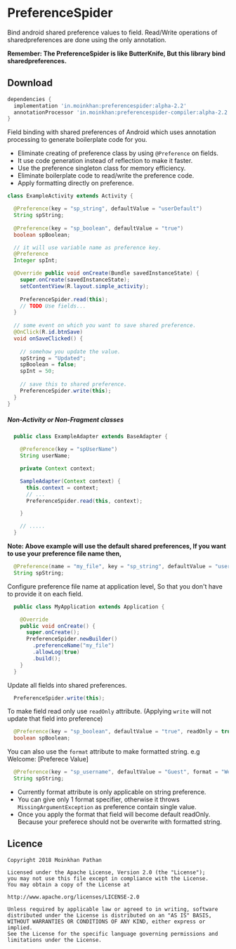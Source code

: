# PreferenceSpider
Bind android shared preference values to field.
Read/Write operations of sharedpreferences are done using the only annotation.

__Remember: The PreferenceSpider is like ButterKnife, But this library bind sharedpreferences.__

Download
--------

```groovy
dependencies {
  implementation 'in.moinkhan:preferencespider:alpha-2.2'
  annotationProcessor 'in.moinkhan:preferencespider-compiler:alpha-2.2'
}
```

Field binding with shared preferences of Android which uses annotation processing to generate boilerplate
code for you.

 * Eliminate creating of preference class by using `@Preference` on fields.
 * It use code generation instead of reflection to make it faster.
 * Use the preference singleton class for memory efficiency.
 * Eliminate boilerplate code to read/write the preference code.
 * Apply formatting directly on preference.

```java
class ExampleActivity extends Activity {

  @Preference(key = "sp_string", defaultValue = "userDefault")
  String spString;
  
  @Preference(key = "sp_boolean", defaultValue = "true")
  boolean spBoolean;

  // it will use variable name as preference key.
  @Preference
  Integer spInt;

  @Override public void onCreate(Bundle savedInstanceState) {
    super.onCreate(savedInstanceState);
    setContentView(R.layout.simple_activity);
    
    PreferenceSpider.read(this);
    // TODO Use fields...
  }
  
  // some event on which you want to save shared preference.
  @OnClick(R.id.btnSave)
  void onSaveClicked() {
  
    // somehow you update the value.
    spString = "Updated";
    spBoolean = false;
    spInt = 50;
    
    // save this to shared preference.
    PreferenceSpider.write(this);
  }
}
```

##### Non-Activity or Non-Fragment classes
```java
  public class ExampleAdapter extends BaseAdapter {

    @Preference(key = "spUserName")
    String userName;

    private Context context;

    SampleAdapter(Context context) {
      this.context = context;
      // ...
      PreferenceSpider.read(this, context);

    }

    // .....
  }

```

__Note: Above example will use the default shared preferences, If you want to use your preference file name then,__

```java
  @Preference(name = "my_file", key = "sp_string", defaultValue = "userDefault")
  String spString;
```

Configure preference file name at application level, So that you don't have to provide it on each field.
```java
  public class MyApplication extends Application {

    @Override
    public void onCreate() {
      super.onCreate();
      PreferenceSpider.newBuilder()
        .preferenceName("my_file")
        .allowLog(true)
        .build();
    }
  }
```


Update all fields into shared preferences.
```java
  PreferenceSpider.write(this);
```

To make field read only use `readOnly` attribute. (Applying `write` will not update that field into preference)
```java
  @Preference(key = "sp_boolean", defaultValue = "true", readOnly = true)
  boolean spBoolean;
```

You can also use the `format` attribute to make formatted string. e.g Welcome: [Preferece Value]
```java
  @Preference(key = "sp_username", defaultValue = "Guest", format = "Welcome: %s")
  String spString;
```
  - Currently format attribute is only applicable on string preference.
  - You can give only 1 format specifier, otherwise it throws `MissingArgumentException` as preference contain single value.
  - Once you apply the format that field will become default readOnly. Because your preferece should not be overwrite with formatted string.


Licence
-------

    Copyright 2018 Moinkhan Pathan

    Licensed under the Apache License, Version 2.0 (the "License");
    you may not use this file except in compliance with the License.
    You may obtain a copy of the License at

    http://www.apache.org/licenses/LICENSE-2.0

    Unless required by applicable law or agreed to in writing, software
    distributed under the License is distributed on an "AS IS" BASIS,
    WITHOUT WARRANTIES OR CONDITIONS OF ANY KIND, either express or implied.
    See the License for the specific language governing permissions and
    limitations under the License.